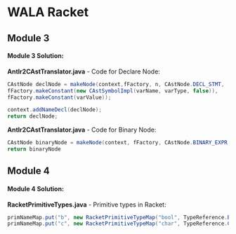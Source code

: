 # WALA Racket

## Module 3

#### Module 3 Solution:

**Antlr2CAstTranslator.java** - Code for Declare Node:
```java
CAstNode declNode = makeNode(context,fFactory, n, CAstNode.DECL_STMT,
fFactory.makeConstant(new CAstSymbolImpl(varName, varType, false)),
fFactory.makeConstant(varValue));

context.addNameDecl(declNode);
return declNode;
```

**Antlr2CAstTranslator.java** - Code for Binary Node:
```java
CAstNode binaryNode = makeNode(context, fFactory, CAstNode.BINARY_EXPR, myOperator, visit(n.expr(0), context), visit(n.expr(1), context), n);
return binaryNode

```

## Module 4

#### Module 4 Solution:

**RacketPrimitiveTypes.java** - Primitive types in Racket:

```java
primNameMap.put("b", new RacketPrimitiveTypeMap("bool", TypeReference.Boolean.getName().toString()));
primNameMap.put("c", new RacketPrimitiveTypeMap("char", TypeReference.Char.getName().toString()));
```
